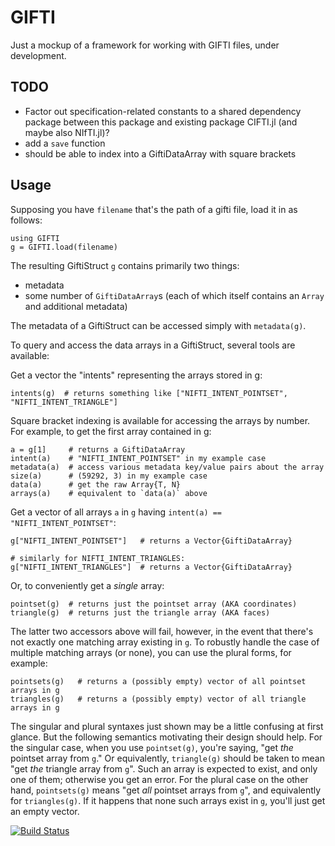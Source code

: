 # GIFTI

Just a mockup of a framework for working with GIFTI files, under development.

## TODO
- Factor out specification-related constants to a shared dependency package between this package and existing package CIFTI.jl (and maybe also NIfTI.jl)?
- add a `save` function
- should be able to index into a GiftiDataArray with square brackets


## Usage
Supposing you have `filename` that's the path of a gifti file, load it in as follows:
```
using GIFTI
g = GIFTI.load(filename)
```

The resulting GiftiStruct `g` contains primarily two things:
- metadata
- some number of `GiftiDataArray`s (each of which itself contains an `Array` and additional metadata)

The metadata of a GiftiStruct can be accessed simply with `metadata(g)`.

To query and access the data arrays in a GiftiStruct, several tools are available:

Get a vector the "intents" representing the arrays stored in g:
```
intents(g)  # returns something like ["NIFTI_INTENT_POINTSET", "NIFTI_INTENT_TRIANGLE"]
```

Square bracket indexing is available for accessing the arrays by number. For example, to get the first array contained in g:
```
a = g[1]     # returns a GiftiDataArray
intent(a)    # "NIFTI_INTENT_POINTSET" in my example case
metadata(a)  # access various metadata key/value pairs about the array
size(a)      # (59292, 3) in my example case
data(a)      # get the raw Array{T, N}
arrays(a)    # equivalent to `data(a)` above
```

Get a vector of all arrays `a` in `g` having `intent(a) == "NIFTI_INTENT_POINTSET"`:
```
g["NIFTI_INTENT_POINTSET"]   # returns a Vector{GiftiDataArray}

# similarly for NIFTI_INTENT_TRIANGLES:
g["NIFTI_INTENT_TRIANGLES"]  # returns a Vector{GiftiDataArray}
```

Or, to conveniently get a _single_ array:
```
pointset(g)  # returns just the pointset array (AKA coordinates)
triangle(g)  # returns just the triangle array (AKA faces)
```

The latter two accessors above will fail, however, in the event that there's not exactly one matching array existing in `g`. To robustly handle the case of multiple matching arrays (or none), you can use the plural forms, for example:
```
pointsets(g)   # returns a (possibly empty) vector of all pointset arrays in g
triangles(g)   # returns a (possibly empty) vector of all triangle arrays in g
```

The singular and plural syntaxes just shown may be a little confusing at first glance. But the following semantics motivating their design should help. For the singular case, when you use `pointset(g)`, you're saying, "get _the_ pointset array from `g`." Or equivalently, `triangle(g)` should be taken to mean "get _the_ triangle array from `g`". Such an array is expected to exist, and only one of them; otherwise you get an error. For the plural case on the other hand, `pointsets(g)` means "get _all_ pointset arrays from `g`", and equivalently for `triangles(g)`. If it happens that none such arrays exist in `g`, you'll just get an empty vector.

[![Build Status](https://github.com/myersm0/GIFTI.jl/actions/workflows/CI.yml/badge.svg?branch=main)](https://github.com/myersm0/GIFTI.jl/actions/workflows/CI.yml?query=branch%3Amain)
